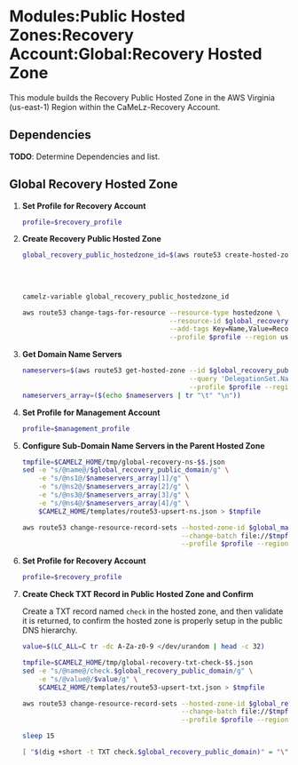 # Modules:Public Hosted Zones:Recovery Account:Global:Recovery Hosted Zone

This module builds the Recovery Public Hosted Zone in the AWS Virginia (us-east-1) Region within the
CaMeLz-Recovery Account.

## Dependencies

**TODO**: Determine Dependencies and list.

## Global Recovery Hosted Zone

1. **Set Profile for Recovery Account**

    ```bash
    profile=$recovery_profile
    ```

1. **Create Recovery Public Hosted Zone**

    ```bash
    global_recovery_public_hostedzone_id=$(aws route53 create-hosted-zone --name $global_recovery_public_domain \
                                                                          --hosted-zone-config Comment="Public Zone for $global_recovery_public_domain",PrivateZone=false \
                                                                          --caller-reference $(date +%s) \
                                                                          --query 'HostedZone.Id' \
                                                                          --profile $profile --region us-east-1 --output text | cut -f3 -d /)
    camelz-variable global_recovery_public_hostedzone_id

    aws route53 change-tags-for-resource --resource-type hostedzone \
                                         --resource-id $global_recovery_public_hostedzone_id \
                                         --add-tags Key=Name,Value=Recovery-PublicHostedZone Key=Company,Value=CaMeLz Key=Environment,Value=Recovery \
                                         --profile $profile --region us-east-1 --output text
    ```

1. **Get Domain Name Servers**

    ```bash
    nameservers=$(aws route53 get-hosted-zone --id $global_recovery_public_hostedzone_id \
                                              --query 'DelegationSet.NameServers' \
                                              --profile $profile --region us-east-1 --output text)
    nameservers_array=($(echo $nameservers | tr "\t" "\n"))
    ```

1. **Set Profile for Management Account**

    ```bash
    profile=$management_profile
    ```

1. **Configure Sub-Domain Name Servers in the Parent Hosted Zone**

    ```bash
    tmpfile=$CAMELZ_HOME/tmp/global-recovery-ns-$$.json
    sed -e "s/@name@/$global_recovery_public_domain/g" \
        -e "s/@ns1@/$nameservers_array[1]/g" \
        -e "s/@ns2@/$nameservers_array[2]/g" \
        -e "s/@ns3@/$nameservers_array[3]/g" \
        -e "s/@ns4@/$nameservers_array[4]/g" \
        $CAMELZ_HOME/templates/route53-upsert-ns.json > $tmpfile

    aws route53 change-resource-record-sets --hosted-zone-id $global_management_public_hostedzone_id \
                                            --change-batch file://$tmpfile \
                                            --profile $profile --region us-east-1 --output text
    ```

1. **Set Profile for Recovery Account**

    ```bash
    profile=$recovery_profile
    ```

1. **Create Check TXT Record in Public Hosted Zone and Confirm**

   Create a TXT record named `check` in the hosted zone, and then validate it is returned, to confirm the hosted zone is
   properly setup in the public DNS hierarchy.

    ```bash
    value=$(LC_ALL=C tr -dc A-Za-z0-9 </dev/urandom | head -c 32)

    tmpfile=$CAMELZ_HOME/tmp/global-recovery-txt-check-$$.json
    sed -e "s/@name@/check.$global_recovery_public_domain/g" \
        -e "s/@value@/$value/g" \
        $CAMELZ_HOME/templates/route53-upsert-txt.json > $tmpfile

    aws route53 change-resource-record-sets --hosted-zone-id $global_recovery_public_hostedzone_id \
                                            --change-batch file://$tmpfile \
                                            --profile $profile --region us-east-1 --output text

    sleep 15

    [ "$(dig +short -t TXT check.$global_recovery_public_domain)" = "\"$value\"" ] && echo "Check confirmed" || echo "Check failed"
    ```
